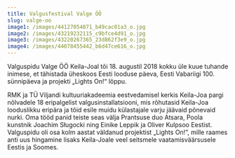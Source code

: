 ```yaml
---
title: Valgusfestival Valge ÖÖ
slug: valge-oo
image1: /images/44127054871_b49cac01a3_o.jpg
image2: /images/43219232115_c9bfce4d91_o.jpg
image3: /images/43220267365_23d862f3e9_o.jpg
image4: /images/44078455442_b6d47ce616_o.jpg
---
```

Valguspidu Valge ÖÖ Keila-Joal tõi 18. augustil 2018 kokku üle kuue tuhande inimese, et tähistada üheskoos Eesti looduse päeva, Eesti Vabariigi 100. sünnipäeva ja projekti „Lights On!“ lõppu. 

RMK ja TÜ Viljandi kultuuriakadeemia eestvedamisel kerkis Keila-Joa pargi nõlvadele 18 eripalgelist valgusinstallatsiooni, mis rõhutasid Keila-Joa looduslikku eripära ja tõid esile muidu külastajale varju jäävaid põnevaid nurki. Oma tööd panid teiste seas välja Prantsuse duo Atsara, Poola kunstnik Joachim Sługocki ning Einike Leppik ja Oliver Kulpsoo Eestist. Valguspidu oli osa kolm aastat väldanud projektist „Lights On!”, mille raames anti uus hingamine lisaks Keila-Joale veel seitsmele vaatamisväärsusele Eestis ja Soomes.
